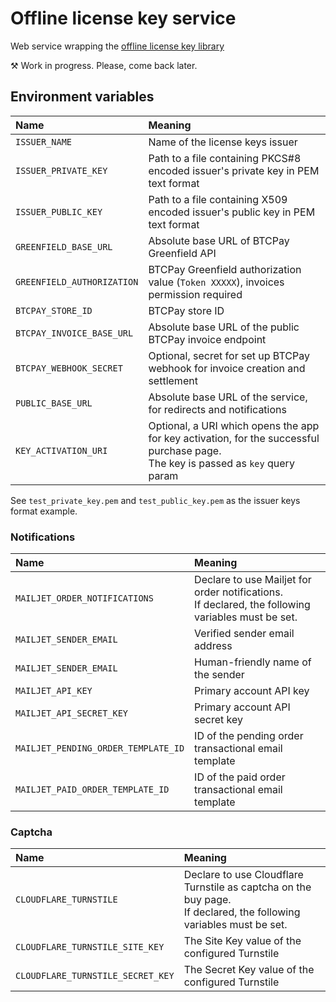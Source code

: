 # Offline license key service

Web service wrapping the [offline license key library](https://github.com/Radiokot/offline-license-key)

⚒ Work in progress. Please, come back later.

## Environment variables

| Name                       | Meaning                                                                                                                                |                                                                          
|:---------------------------|:---------------------------------------------------------------------------------------------------------------------------------------|
| `ISSUER_NAME`              | Name of the license keys issuer                                                                                                        |                                                  |
| `ISSUER_PRIVATE_KEY`       | Path to a file containing PKCS#8 encoded issuer's private key in PEM text format                                                       |
| `ISSUER_PUBLIC_KEY`        | Path to a file containing X509 encoded issuer's public key in PEM text format                                                          |
| `GREENFIELD_BASE_URL`      | Absolute base URL of BTCPay Greenfield API                                                                                             |
| `GREENFIELD_AUTHORIZATION` | BTCPay Greenfield authorization value (`Token XXXXX`), invoices permission required                                                    |
| `BTCPAY_STORE_ID`          | BTCPay store ID                                                                                                                        |
| `BTCPAY_INVOICE_BASE_URL`  | Absolute base URL of the public BTCPay invoice endpoint                                                                                |
| `BTCPAY_WEBHOOK_SECRET`    | Optional, secret for set up BTCPay webhook for invoice creation and settlement                                                         |
| `PUBLIC_BASE_URL`          | Absolute base URL of the service, for redirects and notifications                                                                      |
| `KEY_ACTIVATION_URI`       | Optional, a URI which opens the app for key activation, for the successful purchase page. <br/> The key is passed as `key` query param |

See `test_private_key.pem` and `test_public_key.pem` as the issuer keys format example.

### Notifications

| Name                                | Meaning                                                                                                |                                                                          
|:------------------------------------|:-------------------------------------------------------------------------------------------------------|
| `MAILJET_ORDER_NOTIFICATIONS`       | Declare to use Mailjet for order notifications. <br/>If declared, the following variables must be set. |                                                  |
| `MAILJET_SENDER_EMAIL`              | Verified sender email address                                                                          |                                                  |
| `MAILJET_SENDER_EMAIL`              | Human-friendly name of the sender                                                                      |                                                  |
| `MAILJET_API_KEY`                   | Primary account API key                                                                                |                                                  |
| `MAILJET_API_SECRET_KEY`            | Primary account API secret key                                                                         |                                                  |
| `MAILJET_PENDING_ORDER_TEMPLATE_ID` | ID of the pending order transactional email template                                                   |                                                  |
| `MAILJET_PAID_ORDER_TEMPLATE_ID`    | ID of the paid order transactional email template                                                      |                                                  |

### Captcha

| Name                              | Meaning                                                                                                                |                                                                          
|:----------------------------------|:-----------------------------------------------------------------------------------------------------------------------|
| `CLOUDFLARE_TURNSTILE`            | Declare to use Cloudflare Turnstile as captcha on the buy page. <br/>If declared, the following variables must be set. |                                                  |
| `CLOUDFLARE_TURNSTILE_SITE_KEY`   | The Site Key value of the configured Turnstile                                                                         |
| `CLOUDFLARE_TURNSTILE_SECRET_KEY` | The Secret Key value of the configured Turnstile                                                                       |
